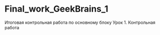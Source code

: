 # Final_work_GeekBrains_1
Итоговая контрольная работа по основному блоку Урок 1. Контрольная работа
